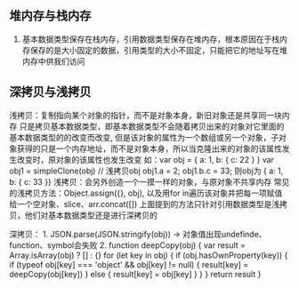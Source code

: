 ## 堆内存与栈内存
  1. 基本数据类型保存在栈内存，引用数据类型保存在堆内存，根本原因在于栈内存保存的是大小固定的数据，引用类型的大小不固定，只能把它的地址写在堆内存中供我们访问

## 深拷贝与浅拷贝
  浅拷贝：复制指向某个对象的指针，而不是对象本身，新旧对象还是共享同一块内存
        只是拷贝基本数据类型，即基本数据类型不会随着拷贝出来的对象对它里面的基本数据类型的的改变而改变,
        但是该对象的属性为一个数组或另一个对象，子对象获得的只是一个内存地址，而不是对象本身，所以当克隆出来的对象的该属性发生改变时，原对象的该属性也发生改变
        如：var obj = {
          a: 1,
          b: {
            c: 22
          }
        }
        var obj1 = simpleClone(obj) // 浅拷贝obj
        obj1.a = 2; obj1.b.c = 33;
        则obj为 { a: 1, b: { c: 33 }}
  浅拷贝：会另外创造一个一摸一样的对象，与原对象不共享内存
    常见的浅拷贝方法：Object.assign({}, obj), 以及用for in遍历该对象并把每一项赋值给一个空对象、slice、arr.concat([])
    上面提到的方法只针对引用数据类型是浅拷贝，他们对基本数据类型还是进行深拷贝的

  深拷贝：
    1. JSON.parse(JSON.stringify(obj)) -> 对象值出现undefinde、function、symbol会失败
    2. function deepCopy(obj) {
        var result = Array.isArray(obj) ? [] : {}
        for (let key in obj) {
          if (obj.hasOwnProperty(key)) {
            if (typeof obj[key] === 'object' && obj[key] != null) {
              result[key] = deepCopy(obj[key])
            } else {
              result[key] = obj[key]
            }
          }
        }
      return result
    }

